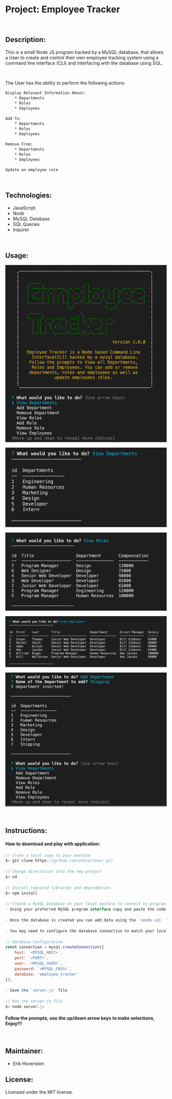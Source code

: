 # Project: Employee Tracker 

&nbsp;

## Description:

This is a small Node JS program backed by a MySQL database, that allows a User to create and control their own employee tracking system using a command line interface (CLI) and interfacing with the database using SQL.

&nbsp;  

The User has the ability to perform the following actions:

    Display Relevant Information About:
        * Departments
        * Roles
        * Employees
    
    Add To:
        * Departments
        * Roles
        * Employees

    Remove From:
        * Departments
        * Roles
        * Employees

    Update an employee role


&nbsp;

## Technologies:

- JavaScript
- Node
- MySQL Database
- SQL Queries
- Inquirer

&nbsp;

## Usage:

![Program Start](./assets/img/logo.png)

![View Departments](./assets/img/departments.png)

![View Roles](./assets/img/roles.png)

![View Employees](./assets/img/employees.png)

![Add Department](./assets/img/add.png)

&nbsp;

## Instructions:

####  How to download and play with application:

```javascript
// Clone a local copy to your machine
$> git clone https://github.com/ehoversten/.git

// Change directories into the new project
$> cd 

// Install required libraries and dependencies
$> npm install

// Create a MySQL Database on your local machine to connect to program
- Using your preferred MySQL program interface copy and paste the code from the `schema.sql` file and create the database and table schema.

- Once the database is created you can add data using the `seeds.sql` file

- You may need to configure the database connection to match your local settings, edit the values contained between the `< >` in the `server.js` file as needed.

// Database Configuration
const connection = mysql.createConnection({
    host: `<MYSQL_HOST>`,
    port: `<PORT>`,
    user: `<MYSQL_USER>`,
    password: `<MYSQL_PASS>`,
    database: 'employee_tracker'
});

- Save the `server.js` file 

// Run the server.js file
$> node server.js

```

#### Follow the prompts, use the up/down arrow keys to make selections, Enjoy!!!


&nbsp;

## Maintainer:

- Erik Hoversten

## License:

Licensed under the MIT license.
